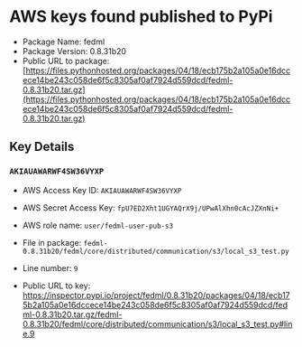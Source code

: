 # AWS keys found published to PyPi

* Package Name: fedml
* Package Version: 0.8.31b20
* Public URL to package: [https://files.pythonhosted.org/packages/04/18/ecb175b2a105a0e16dccece14be243c058de6f5c8305af0af7924d559dcd/fedml-0.8.31b20.tar.gz](https://files.pythonhosted.org/packages/04/18/ecb175b2a105a0e16dccece14be243c058de6f5c8305af0af7924d559dcd/fedml-0.8.31b20.tar.gz)

## Key Details

### `AKIAUAWARWF4SW36VYXP`

* AWS Access Key ID: `AKIAUAWARWF4SW36VYXP`
* AWS Secret Access Key: `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` 
* AWS role name: `user/fedml-user-pub-s3`
* File in package: `fedml-0.8.31b20/fedml/core/distributed/communication/s3/local_s3_test.py`
* Line number: `9`

* Public URL to key: https://inspector.pypi.io/project/fedml/0.8.31b20/packages/04/18/ecb175b2a105a0e16dccece14be243c058de6f5c8305af0af7924d559dcd/fedml-0.8.31b20.tar.gz/fedml-0.8.31b20/fedml/core/distributed/communication/s3/local_s3_test.py#line.9


